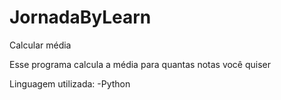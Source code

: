 # JornadaByLearn

Calcular média

Esse programa calcula a média para quantas notas você quiser

Linguagem utilizada: 
-Python
